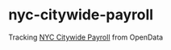 # nyc-citywide-payroll

Tracking [NYC Citywide Payroll](https://data.cityofnewyork.us/City-Government/Citywide-Payroll-Data-Fiscal-Year-/k397-673e) from OpenData
